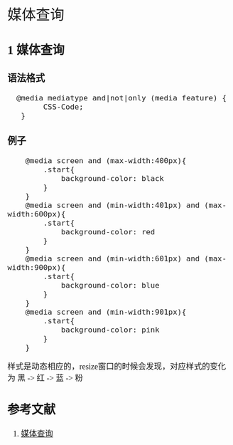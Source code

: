 <font face="微软雅黑" size="4" >
<font size="6">媒体查询</font>


## 1 媒体查询
### 语法格式
      @media mediatype and|not|only (media feature) {
            CSS-Code;
       } 
### 例子
        @media screen and (max-width:400px){
            .start{
                background-color: black
            }
        }
        @media screen and (min-width:401px) and (max-width:600px){
            .start{
                background-color: red
            }
        }
        @media screen and (min-width:601px) and (max-width:900px){
            .start{
                background-color: blue
            }
        }
        @media screen and (min-width:901px){
            .start{
                background-color: pink
            }
        }
    
样式是动态相应的，resize窗口的时候会发现，对应样式的变化为 黑 -> 红 -> 蓝 -> 粉

##  参考文献

1. [媒体查询](http://www.runoob.com/cssref/css3-pr-mediaquery.html)


